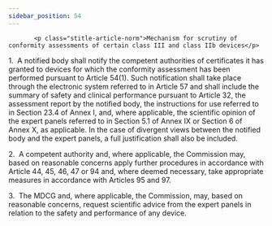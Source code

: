 ```yaml
---
sidebar_position: 54
---
```

           <p class="stitle-article-norm">Mechanism for scrutiny of conformity assessments of certain class III and class IIb devices</p>
   <p class="norm">1.&nbsp;&nbsp;A notified body shall notify the 
competent authorities of certificates it has granted to devices for 
which the conformity assessment has been performed pursuant to 
Article&nbsp;54(1). Such notification shall take place through the 
electronic system referred to in Article&nbsp;57 and shall include the 
summary of safety and clinical performance pursuant to Article&nbsp;32, 
the assessment report by the notified body, the instructions for use 
referred to in Section&nbsp;23.4 of Annex&nbsp;I, and, where applicable,
 the scientific opinion of the expert panels referred to in 
Section&nbsp;5.1 of Annex&nbsp;IX or Section&nbsp;6 of Annex&nbsp;X, as 
applicable. In the case of divergent views between the notified body and
 the expert panels, a full justification shall also be included.</p>
   <p class="norm">2.&nbsp;&nbsp;A competent authority and, where 
applicable, the Commission may, based on reasonable concerns apply 
further procedures in accordance with Article&nbsp;44, 45, 46, 47 or 94 
and, where deemed necessary, take appropriate measures in accordance 
with Articles&nbsp;95 and&nbsp;97.</p>
   <p class="norm">3.&nbsp;&nbsp;The MDCG and, where applicable, the 
Commission, may, based on reasonable concerns, request scientific advice
 from the expert panels in relation to the safety and performance of any
 device.</p>